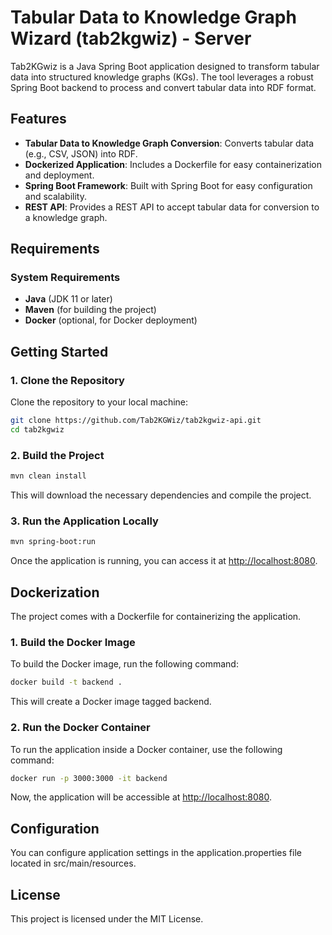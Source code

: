 # Tabular Data to Knowledge Graph Wizard (tab2kgwiz) - Server

Tab2KGwiz is a Java Spring Boot application designed to transform tabular data into structured knowledge graphs (KGs). The tool leverages a robust Spring Boot backend to process and convert tabular data into RDF format.

## Features

- **Tabular Data to Knowledge Graph Conversion**: Converts tabular data (e.g., CSV, JSON) into RDF.
- **Dockerized Application**: Includes a Dockerfile for easy containerization and deployment.
- **Spring Boot Framework**: Built with Spring Boot for easy configuration and scalability.
- **REST API**: Provides a REST API to accept tabular data for conversion to a knowledge graph.

## Requirements

### System Requirements

- **Java** (JDK 11 or later)
- **Maven** (for building the project)
- **Docker** (optional, for Docker deployment)

## Getting Started

### 1. Clone the Repository

Clone the repository to your local machine:

```bash
git clone https://github.com/Tab2KGWiz/tab2kgwiz-api.git
cd tab2kgwiz
```

### 2. Build the Project

```bash
mvn clean install
```

This will download the necessary dependencies and compile the project.

### 3. Run the Application Locally

```bash
mvn spring-boot:run
```

Once the application is running, you can access it at <http://localhost:8080>.

## Dockerization

The project comes with a Dockerfile for containerizing the application.

### 1. Build the Docker Image

To build the Docker image, run the following command:

```bash
docker build -t backend .
```

This will create a Docker image tagged backend.

### 2. Run the Docker Container

To run the application inside a Docker container, use the following command:

```bash
docker run -p 3000:3000 -it backend
```

Now, the application will be accessible at <http://localhost:8080>.

## Configuration

You can configure application settings in the application.properties file located in src/main/resources.

## License

This project is licensed under the MIT License.
